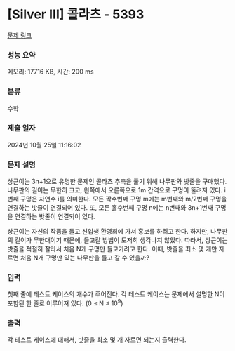 # [Silver III] 콜라츠 - 5393 

[문제 링크](https://www.acmicpc.net/problem/5393) 

### 성능 요약

메모리: 17716 KB, 시간: 200 ms

### 분류

수학

### 제출 일자

2024년 10월 25일 11:16:02

### 문제 설명

<p>
	상근이는 3n+1으로 유명한 문제인 콜라츠 추측을 풀기 위해 나무판와 밧줄을 구매했다. 나무판의 길이는 무한히 크고, 왼쪽에서 오른쪽으로 1m 간격으로 구멍이 뚤려져 있다. i번째 구멍은 자연수 i를 의미한다. 모든 짝수번째 구멍 m에는 m번째와 m/2번째 구멍을 연결하는 밧줄이 연결되어 있다. 또, 모든 홀수번째 구멍 n에는 n번째와 3n+1번째 구멍을 연결하는 밧줄이 연결되어 있다.</p>

<p>
	상근이는 자신의 작품을 들고 신입생 환영회에 가서 홍보를 하려고 한다. 하지만, 나무판의 길이가 무한대이기 때문에, 들고갈 방법이 도저히 생각나지 않았다. 따라서, 상근이는 밧줄을 적절히 잘라서 처음 N개 구멍만 들고가려고 한다. 이때, 밧줄을 최소 몇 개만 자르면 처음 N개 구멍만 있는 나무판을 들고 갈 수 있을까?</p>

### 입력 

 <p>
	첫째 줄에 테스트 케이스의 개수가 주어진다. 각 테스트 케이스는 문제에서 설명한 N이 포함된 한 줄로 이루어져 있다. (0 ≤ N ≤ 10<sup>9</sup>)</p>

### 출력 

 <p>
	각 테스트 케이스에 대해서, 밧줄을 최소 몇 개 자르면 되는지 출력한다.</p>

